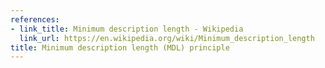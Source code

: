 ```yaml
---
references:
- link_title: Minimum description length - Wikipedia
  link_url: https://en.wikipedia.org/wiki/Minimum_description_length
title: Minimum description length (MDL) principle
---
```

